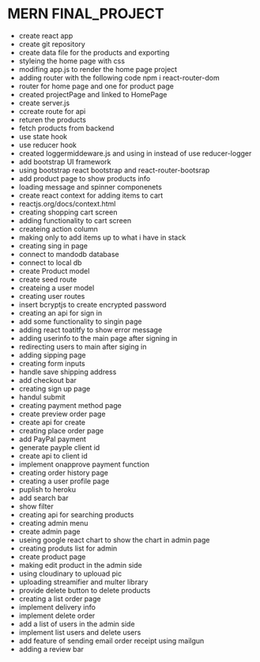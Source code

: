 # MERN FINAL_PROJECT

- create react app
- create git repository
- create data file for the products and exporting
- styleing the home page with css
- modifing app.js to render the home page project
- adding router with the following code npm i react-router-dom
- router for home page and one for product page
- created projectPage and linked to HomePage
- create server.js
- ccreate route for api
- returen the products
- fetch products from backend
- use state hook
- use reducer hook
- created loggermiddeware.js and using in instead of use reducer-logger
- add bootstrap UI framework
- using bootstrap react bootstrap and react-router-bootsrap
- add product page to show products info
- loading message and spinner componenets
- create react context for adding items to cart
- reactjs.org/docs/context.html
- creating shopping cart screen
- adding functionality to cart screen
- createing action column
- making only to add items up to what i have in stack
- creating sing in page
- connect to mandodb database
- connect to local db
- create Product model
- create seed route
- createing a user model
- creating user routes
- insert bcryptjs to create encrypted password
- creating an api for sign in
- add some functionality to singin page
- adding react toatitfy to show error message
- adding userinfo to the main page after signing in
- redirecting users to main after siging in
- adding sipping page
- creating form inputs
- handle save shipping address
- add checkout bar
- creating sign up page
- handul submit
- creating payment method page
- create preview order page
- create api for create
- creating place order page
- add PayPal payment
- generate payple client id
- create api to client id
- implement onapprove payment function
- creating order history page
- creating a user profile page
- puplish to heroku
- add search bar
- show filter
- creating api for searching products
- creating admin menu
- create admin page
- useing google react chart to show the chart in admin page
- creating produts list for admin
- create product page
- making edit product in the admin side
- using cloudinary to uplouad pic
- uploading streamifier and multer library
- provide delete button to delete products
- creating a list order page
- implement delivery info
- implement delete order
- add a list of users in the admin side
- implement list users and delete users
- add feature of sending email order receipt using mailgun
- adding a review bar
